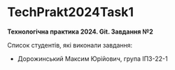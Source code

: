# TechPrakt2024Task1
**Технологічна практика 2024. Git. Завдання №2**

Список студентів, які виконали завдання:
* Дорожинський Максим Юрійович, група ІПЗ-22-1
